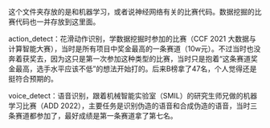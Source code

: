 这个文件夹存放的是和机器学习，或者说神经网络有关的比赛代码。数据挖掘的比赛代码也一并存放到这里面。

action_detect：花滑动作识别，学数据挖掘时参加的比赛（CCF 2021 大数据与计算智能大赛），当时是所有项目中奖金最高的一条赛道（10w元）。不过当时也没奔着获奖去，因为这只是第一次参加这种类型的比赛，当时只是抱着“这条赛道奖金最高，选手水平应该不低”的想法开始打的。后来B榜拿了47名，个人觉得还是挺符合预期的。

voice_detect：语音识别，跟着机械智能实验室（SMIL）的研究生师兄做的机器学习比赛（ADD 2022），主要任务是识别伪造的语音和合成伪造的语音，当时三条赛道都参加了，最好成绩是第一条赛道拿了第七名。



